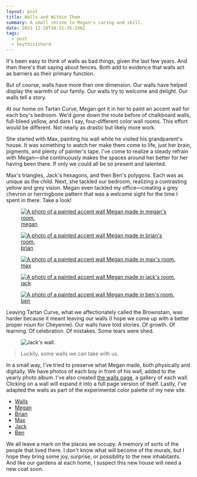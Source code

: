 ```yaml
---
layout: post
title: Walls and Within Them
summary: A small shrine to Megan's caring and skill.
date: 2021-12-28T16:32:35.246Z
tags:
  - post
  - boythisishard
---
```


It's been easy to think of walls as bad things, given the last few years. And then there's that saying about fences. Both add to evidence that walls act as barriers as their primary function.

But of course, walls have more than one dimension. Our walls have helped display the warmth of our family. Our walls try to welcome and delight. Our walls tell a story.

At our home on Tartan Curve, Megan got it in her to paint an accent wall for each boy's bedroom. We'd gone down the route before of chalkboard walls, full-bleed yellow, and dare I say, four-different color wall rooms. This effort would be different. Not nearly as drastic but likely more work.

She started with Max, painting his wall while he visited his grandparent's house. It was something to watch her make them come to life, just her brain, pigments, and plenty of painter's tape. I've come to realize a steady refrain with Megan—she continuously makes the spaces around her better for her having been there. If only we could all be so present and talented.

Max's triangles, Jack's hexagons, and then Ben's polygons. Each was as unique as the child. Next, she tackled our bedroom, realizing a contrasting yellow and grey vision. Megan even tackled my office—creating a grey chevron or herringbone pattern that was a welcome sight for the time I spent in there. Take a look!

<a href="/walls/megan" class="wall\_\_link wall\_\_link--thumb">
<figure class="wall">
<img class="wall\_\_image" src="/img/walls/megan.jpg" alt="A photo of a painted accent wall Megan made in megan's room.">
<figcaption class="wall\_\_caption">megan</figcaption>
</figure>
</a>

<a href="/walls/brian" class="wall\_\_link wall\_\_link--thumb">
<figure class="wall">
<img class="wall\_\_image" src="/img/walls/brian.jpg" alt="A photo of a painted accent wall Megan made in brian's room.">
<figcaption class="wall\_\_caption">brian</figcaption>
</figure>
</a>

<a href="/walls/max" class="wall\_\_link wall\_\_link--thumb">
<figure class="wall">
<img class="wall\_\_image" src="/img/walls/max.jpg" alt="A photo of a painted accent wall Megan made in max's room.">
<figcaption class="wall\_\_caption">max</figcaption>
</figure>
</a>

<a href="/walls/jack" class="wall\_\_link wall\_\_link--thumb">
<figure class="wall">
<img class="wall\_\_image" src="/img/walls/jack.jpg" alt="A photo of a painted accent wall Megan made in jack's room.">
<figcaption class="wall\_\_caption">jack</figcaption>
</figure>
</a>

<a href="/walls/ben" class="wall\_\_link wall\_\_link--thumb">
<figure class="wall">
<img class="wall\_\_image" src="/img/walls/ben.jpg" alt="A photo of a painted accent wall Megan made in ben's room.">
<figcaption class="wall\_\_caption">ben</figcaption>
</figure>
</a>

Leaving Tartan Curve, what we affectionately called the Brownstain, was harder because it meant leaving our walls (I hope we come up with a better proper noun for Cheyenne). Our walls have told stories. Of growth. Of learning. Of celebration. Of mistakes. Some tears were shed.

<figure class="wall">
<img class="wall\_\_image" src="/img/art_wall.jpg" alt="Jack's wall.">
</figure>

> Luckily, some walls we can take with us.

In a small way, I've tried to preserve what Megan made, both physically and digitally. We have photos of each boy in front of his wall, added to the yearly photo album. I've also created [the walls page](https://brianmuenzenmeyer.com/walls/ "‌"), a gallery of each wall. Clicking on a wall will expand it into a full page version of itself. Lastly, I've adapted the walls as part of the experimental color palette of my new site.

- [Walls](https://brianmuenzenmeyer.com/walls/ "‌")
- [Megan](https://brianmuenzenmeyer.com/walls/megan "‌")
- [Brian](https://brianmuenzenmeyer.com/walls/brian "‌")
- [Max](https://brianmuenzenmeyer.com/walls/max "‌")
- [Jack](https://brianmuenzenmeyer.com/walls/jack "‌")
- [Ben](https://brianmuenzenmeyer.com/walls/ben "‌")

We all leave a mark on the places we occupy. A memory of sorts of the people that lived there. I don't know what will become of the murals, but I hope they bring some joy, surprise, or possibility to the new inhabitants. And like our gardens at each home, I suspect this new house will need a new coat soon.
